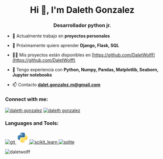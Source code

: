 <h1 align="center">Hi 👋, I'm Daleth Gonzalez</h1>
<h3 align="center">Desarrollador python jr.</h3>

- 🔭 Actualmente trabajo en **proyectos personales**

- 🌱 Próximamente quiero aprender **Django, Flask, SQL**

- 👨‍💻 Mis proyectos están disponibles en [https://github.com/DaletWolff](https://github.com/DaletWolff)

- 💬 Tengo experiencia con **Python, Numpy, Pandas, Matplotlib, Seaborn, Jupyter notebooks**

- 📫 Contacto **dalet.gonzalez.m@gmail.com**

<h3 align="left">Connect with me:</h3>
<p align="left">
<a href="https://linkedin.com/in/daleth gonzalez" target="blank"><img align="center" src="https://raw.githubusercontent.com/rahuldkjain/github-profile-readme-generator/master/src/images/icons/Social/linked-in-alt.svg" alt="daleth gonzalez" height="30" width="40" /></a>
<a href="https://kaggle.com/daleth gonzalez" target="blank"><img align="center" src="https://raw.githubusercontent.com/rahuldkjain/github-profile-readme-generator/master/src/images/icons/Social/kaggle.svg" alt="daleth gonzalez" height="30" width="40" /></a>
</p>

<h3 align="left">Languages and Tools:</h3>
<p align="left"> <a href="https://git-scm.com/" target="_blank"> <img src="https://www.vectorlogo.zone/logos/git-scm/git-scm-icon.svg" alt="git" width="40" height="40"/> </a> <a href="https://www.python.org" target="_blank"> <img src="https://raw.githubusercontent.com/devicons/devicon/master/icons/python/python-original.svg" alt="python" width="40" height="40"/> </a> <a href="https://scikit-learn.org/" target="_blank"> <img src="https://upload.wikimedia.org/wikipedia/commons/0/05/Scikit_learn_logo_small.svg" alt="scikit_learn" width="40" height="40"/> </a> <a href="https://www.sqlite.org/" target="_blank"> <img src="https://www.vectorlogo.zone/logos/sqlite/sqlite-icon.svg" alt="sqlite" width="40" height="40"/> </a> </p>

<p><img align="center" src="https://github-readme-stats.vercel.app/api/top-langs?username=daletwolff&show_icons=true&locale=en&layout=compact" alt="daletwolff" /></p>

<!---
DaletWolff/DaletWolff is a ✨ special ✨ repository because its `README.md` (this file) appears on your GitHub profile.
You can click the Preview link to take a look at your changes.
--->
